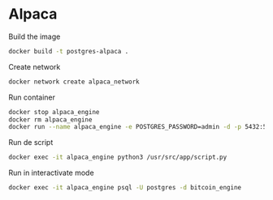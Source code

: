 # Alpaca

Build the image
```bash
docker build -t postgres-alpaca .
```

Create network
```bash
docker network create alpaca_network
```

Run container
```bash
docker stop alpaca_engine
docker rm alpaca_engine 
docker run --name alpaca_engine -e POSTGRES_PASSWORD=admin -d -p 5432:5432 postgres-alpaca
```

Run de script
```bash
docker exec -it alpaca_engine python3 /usr/src/app/script.py
```

Run in interactivate mode
```bash
docker exec -it alpaca_engine psql -U postgres -d bitcoin_engine
```


